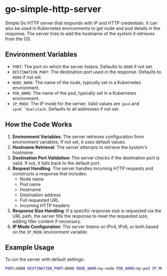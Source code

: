 # go-simple-http-server

Simple Go HTTP server that responds with IP and HTTP credentials. It can also be used in Kubernetes environments to get node and pod details in the response. The server tries to add the hostname of the system it retrieves from the OS.

## Environment Variables

- `PORT`: The port on which the server listens. Defaults to `8080` if not set.
- `DESTINATION_PORT`: The destination port used in the response. Defaults to `8080` if not set.
- `NODE_NAME`: The name of the node, typically set in a Kubernetes environment.
- `POD_NAME`: The name of the pod, typically set in a Kubernetes environment.
- `IP_MODE`: The IP mode for the server. Valid values are `ipv4` and `ipv6``dualstack`. Defaults to all addresses if not set.

## How the Code Works

1. **Environment Variables**: The server retrieves configuration from environment variables. If not set, it uses default values.
2. **Hostname Retrieval**: The server attempts to retrieve the system's hostname.
3. **Destination Port Validation**: The server checks if the destination port is valid. If not, it falls back to the default port.
4. **Request Handling**: The server handles incoming HTTP requests and constructs a response that includes:
   - Node name
   - Pod name
   - Hostname
   - Destination address
   - Full requested URL
   - Incoming HTTP headers
5. **Response Size Handling**: If a specific response size is requested via the URL path, the server fills the response to meet the requested size, adding filler content if necessary.
6. **IP Mode Configuration**: The server listens on IPv4, IPv6, or both based on the `IP_MODE` environment variable.

## Example Usage

To run the server with default settings:

```sh
PORT=8080 DESTINATION_PORT=8080 NODE_NAME=my-node POD_NAME=my-pod IP_MODE=dualstack go run main.go
```
